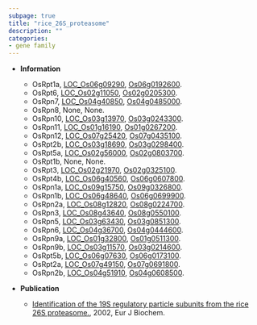 ```yaml
---
subpage: true
title: "rice_26S_proteasome"
description: ""
categories:
- gene family
---
```


* **Information**  
    + OsRpt1a, [LOC_Os06g09290](http://rice.plantbiology.msu.edu/cgi-bin/ORF_infopage.cgi?orf=LOC_Os06g09290), [Os06g0192600](http://rapdb.dna.affrc.go.jp/viewer/gbrowse_details/irgsp1?name=Os06g0192600).
    + OsRpt6, [LOC_Os02g11050](http://rice.plantbiology.msu.edu/cgi-bin/ORF_infopage.cgi?orf=LOC_Os02g11050), [Os02g0205300](http://rapdb.dna.affrc.go.jp/viewer/gbrowse_details/irgsp1?name=Os02g0205300).
    + OsRpn7, [LOC_Os04g40850](http://rice.plantbiology.msu.edu/cgi-bin/ORF_infopage.cgi?orf=LOC_Os04g40850), [Os04g0485000](http://rapdb.dna.affrc.go.jp/viewer/gbrowse_details/irgsp1?name=Os04g0485000).
    + OsRpn8, None, None.
    + OsRpn10, [LOC_Os03g13970](http://rice.plantbiology.msu.edu/cgi-bin/ORF_infopage.cgi?orf=LOC_Os03g13970), [Os03g0243300](http://rapdb.dna.affrc.go.jp/viewer/gbrowse_details/irgsp1?name=Os03g0243300).
    + OsRpn11, [LOC_Os01g16190](http://rice.plantbiology.msu.edu/cgi-bin/ORF_infopage.cgi?orf=LOC_Os01g16190), [Os01g0267200](http://rapdb.dna.affrc.go.jp/viewer/gbrowse_details/irgsp1?name=Os01g0267200).
    + OsRpn12, [LOC_Os07g25420](http://rice.plantbiology.msu.edu/cgi-bin/ORF_infopage.cgi?orf=LOC_Os07g25420), [Os07g0435100](http://rapdb.dna.affrc.go.jp/viewer/gbrowse_details/irgsp1?name=Os07g0435100).
    + OsRpt2b, [LOC_Os03g18690](http://rice.plantbiology.msu.edu/cgi-bin/ORF_infopage.cgi?orf=LOC_Os03g18690), [Os03g0298400](http://rapdb.dna.affrc.go.jp/viewer/gbrowse_details/irgsp1?name=Os03g0298400).
    + OsRpt5a, [LOC_Os02g56000](http://rice.plantbiology.msu.edu/cgi-bin/ORF_infopage.cgi?orf=LOC_Os02g56000), [Os02g0803700](http://rapdb.dna.affrc.go.jp/viewer/gbrowse_details/irgsp1?name=Os02g0803700).
    + OsRpt1b, None, None.
    + OsRpt3, [LOC_Os02g21970](http://rice.plantbiology.msu.edu/cgi-bin/ORF_infopage.cgi?orf=LOC_Os02g21970), [Os02g0325100](http://rapdb.dna.affrc.go.jp/viewer/gbrowse_details/irgsp1?name=Os02g0325100).
    + OsRpt4b, [LOC_Os06g40560](http://rice.plantbiology.msu.edu/cgi-bin/ORF_infopage.cgi?orf=LOC_Os06g40560), [Os06g0607800](http://rapdb.dna.affrc.go.jp/viewer/gbrowse_details/irgsp1?name=Os06g0607800).
    + OsRpn1a, [LOC_Os09g15750](http://rice.plantbiology.msu.edu/cgi-bin/ORF_infopage.cgi?orf=LOC_Os09g15750), [Os09g0326800](http://rapdb.dna.affrc.go.jp/viewer/gbrowse_details/irgsp1?name=Os09g0326800).
    + OsRpn1b, [LOC_Os06g48640](http://rice.plantbiology.msu.edu/cgi-bin/ORF_infopage.cgi?orf=LOC_Os06g48640), [Os06g0699900](http://rapdb.dna.affrc.go.jp/viewer/gbrowse_details/irgsp1?name=Os06g0699900).
    + OsRpn2a, [LOC_Os08g12820](http://rice.plantbiology.msu.edu/cgi-bin/ORF_infopage.cgi?orf=LOC_Os08g12820), [Os08g0224700](http://rapdb.dna.affrc.go.jp/viewer/gbrowse_details/irgsp1?name=Os08g0224700).
    + OsRpn3, [LOC_Os08g43640](http://rice.plantbiology.msu.edu/cgi-bin/ORF_infopage.cgi?orf=LOC_Os08g43640), [Os08g0550100](http://rapdb.dna.affrc.go.jp/viewer/gbrowse_details/irgsp1?name=Os08g0550100).
    + OsRpn5, [LOC_Os03g63430](http://rice.plantbiology.msu.edu/cgi-bin/ORF_infopage.cgi?orf=LOC_Os03g63430), [Os03g0851300](http://rapdb.dna.affrc.go.jp/viewer/gbrowse_details/irgsp1?name=Os03g0851300).
    + OsRpn6, [LOC_Os04g36700](http://rice.plantbiology.msu.edu/cgi-bin/ORF_infopage.cgi?orf=LOC_Os04g36700), [Os04g0444600](http://rapdb.dna.affrc.go.jp/viewer/gbrowse_details/irgsp1?name=Os04g0444600).
    + OsRpn9a, [LOC_Os01g32800](http://rice.plantbiology.msu.edu/cgi-bin/ORF_infopage.cgi?orf=LOC_Os01g32800), [Os01g0511300](http://rapdb.dna.affrc.go.jp/viewer/gbrowse_details/irgsp1?name=Os01g0511300).
    + OsRpn9b, [LOC_Os03g11570](http://rice.plantbiology.msu.edu/cgi-bin/ORF_infopage.cgi?orf=LOC_Os03g11570), [Os03g0214600](http://rapdb.dna.affrc.go.jp/viewer/gbrowse_details/irgsp1?name=Os03g0214600).
    + OsRpt5b, [LOC_Os06g07630](http://rice.plantbiology.msu.edu/cgi-bin/ORF_infopage.cgi?orf=LOC_Os06g07630), [Os06g0173100](http://rapdb.dna.affrc.go.jp/viewer/gbrowse_details/irgsp1?name=Os06g0173100).
    + OsRpt2a, [LOC_Os07g49150](http://rice.plantbiology.msu.edu/cgi-bin/ORF_infopage.cgi?orf=LOC_Os07g49150), [Os07g0691800](http://rapdb.dna.affrc.go.jp/viewer/gbrowse_details/irgsp1?name=Os07g0691800).
    + OsRpn2b, [LOC_Os04g51910](http://rice.plantbiology.msu.edu/cgi-bin/ORF_infopage.cgi?orf=LOC_Os04g51910), [Os04g0608500](http://rapdb.dna.affrc.go.jp/viewer/gbrowse_details/irgsp1?name=Os04g0608500).

* **Publication**  
    + [Identification of the 19S regulatory particle subunits from the rice 26S proteasome.](http://www.ncbi.nlm.nih.gov/pubmed?term=Identification+of+the+19S+regulatory+particle+subunits+from+the+rice+26S+proteasome.%5BTitle%5D), 2002, Eur J Biochem.


